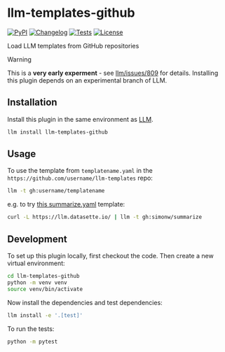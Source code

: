 # llm-templates-github

[![PyPI](https://img.shields.io/pypi/v/llm-templates-github.svg)](https://pypi.org/project/llm-templates-github/)
[![Changelog](https://img.shields.io/github/v/release/simonw/llm-templates-github?include_prereleases&label=changelog)](https://github.com/simonw/llm-templates-github/releases)
[![Tests](https://github.com/simonw/llm-templates-github/actions/workflows/test.yml/badge.svg)](https://github.com/simonw/llm-templates-github/actions/workflows/test.yml)
[![License](https://img.shields.io/badge/license-Apache%202.0-blue.svg)](https://github.com/simonw/llm-templates-github/blob/main/LICENSE)

Load LLM templates from GitHub repositories

> [!WARNING]  
> This is a **very early experment** - see [llm/issues/809](https://github.com/simonw/llm/issues/809) for details. Installing this plugin depends on an experimental branch of LLM.

## Installation

Install this plugin in the same environment as [LLM](https://llm.datasette.io/).
```bash
llm install llm-templates-github
```
## Usage

To use the template from `templatename.yaml` in the `https://github.com/username/llm-templates` repo:

```bash
llm -t gh:username/templatename
```

e.g. to try [this summarize.yaml](https://github.com/simonw/llm-templates/blob/main/summarize.yaml) template:
```bash
curl -L https://llm.datasette.io/ | llm -t gh:simonw/summarize
```
## Development

To set up this plugin locally, first checkout the code. Then create a new virtual environment:
```bash
cd llm-templates-github
python -m venv venv
source venv/bin/activate
```
Now install the dependencies and test dependencies:
```bash
llm install -e '.[test]'
```
To run the tests:
```bash
python -m pytest
```
